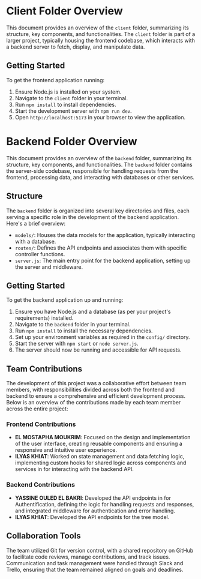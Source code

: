 # Client Folder Overview

This document provides an overview of the `client` folder, summarizing its structure, key components, and functionalities. The `client` folder is part of a larger project, typically housing the frontend codebase, which interacts with a backend server to fetch, display, and manipulate data.

## Getting Started

To get the frontend application running:

1. Ensure Node.js is installed on your system.
2. Navigate to the `client` folder in your terminal.
3. Run `npm install` to install dependencies.
4. Start the development server with `npm run dev`.
5. Open `http://localhost:5173` in your browser to view the application.


# Backend Folder Overview

This document provides an overview of the `backend` folder, summarizing its structure, key components, and functionalities. The `backend` folder contains the server-side codebase, responsible for handling requests from the frontend, processing data, and interacting with databases or other services.

## Structure

The `backend` folder is organized into several key directories and files, each serving a specific role in the development of the backend application. Here's a brief overview:

- `models/`: Houses the data models for the application, typically interacting with a database.
- `routes/`: Defines the API endpoints and associates them with specific controller functions.
- `server.js`: The main entry point for the backend application, setting up the server and middleware.

## Getting Started

To get the backend application up and running:

1. Ensure you have Node.js and a database (as per your project's requirements) installed.
2. Navigate to the `backend` folder in your terminal.
3. Run `npm install` to install the necessary dependencies.
4. Set up your environment variables as required in the `config/` directory.
5. Start the server with `npm start` or `node server.js`.
6. The server should now be running and accessible for API requests.

## Team Contributions

The development of this project was a collaborative effort between team members, with responsibilities divided across both the frontend and backend to ensure a comprehensive and efficient development process. Below is an overview of the contributions made by each team member across the entire project:

### Frontend Contributions

- **EL MOSTAPHA MOUKRIM**: Focused on the design and implementation of the user interface, creating reusable components and ensuring a responsive and intuitive user experience.
- **ILYAS KHIAT**: Worked on state management and data fetching logic, implementing custom hooks for shared logic across components and services in for interacting with the backend API.

### Backend Contributions

- **YASSINE OULED EL BAKRI**: Developed the API endpoints in for Authentification, defining the logic for handling requests and responses, and integrated middleware for authentication and error handling.
- **ILYAS KHIAT**: Developed the API endpoints for the tree model.

## Collaboration Tools

The team utilized Git for version control, with a shared repository on GitHub to facilitate code reviews, manage contributions, and track issues. Communication and task management were handled through Slack and Trello, ensuring that the team remained aligned on goals and deadlines.



